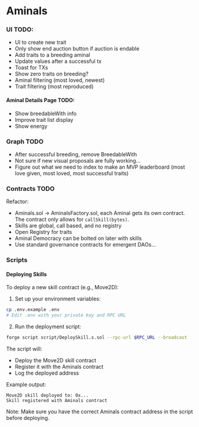 # Aminals

### UI TODO:

- UI to create new trait
- Only show end auction button if auction is endable
- Add traits to a breeding aminal
- Update values after a successful tx
- Toast for TXs
- Show zero traits on breeding?
- Aminal filtering (most loved, newest)
- Trait filtering (most reproduced)

#### Aminal Details Page TODO:

- Show breedableWith info
- Improve trait list display
- Show energy

### Graph TODO

- After successful breeding, remove BreedableWith
- Not sure if new visual proposals are fully working...
- Figure out what we need to index to make an MVP leaderboard (most love given, most loved, most successful traits)

### Contracts TODO

Refactor:

- Aminals.sol -> AminalsFactory.sol, each Aminal gets its own contract. The contract only allows for `callSkill(bytes)`.
- Skills are global, call based, and no registry
- Open Registry for traits
- Aminal Democracy can be bolted on later with skills
- Use standard governance contracts for emergent DAOs...

### Scripts

#### Deploying Skills

To deploy a new skill contract (e.g., Move2D):

1. Set up your environment variables:

```bash
cp .env.example .env
# Edit .env with your private key and RPC URL
```

2. Run the deployment script:

```bash
forge script script/DeploySkill.s.sol --rpc-url $RPC_URL --broadcast
```

The script will:

- Deploy the Move2D skill contract
- Register it with the Aminals contract
- Log the deployed address

Example output:

```
Move2D skill deployed to: 0x...
Skill registered with Aminals contract
```

Note: Make sure you have the correct Aminals contract address in the script before deploying.
